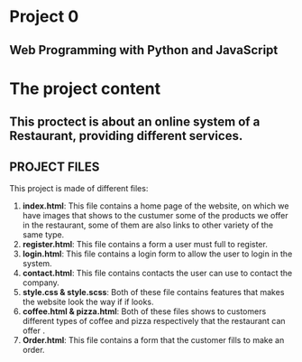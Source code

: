 # Project 0

Web Programming with Python and JavaScript
---

# The project content
  This proctect is about an online system of a Restaurant, providing different services.
---

## PROJECT FILES

This project is made of different files:
1. **index.html**: This file contains a home page of the website, on which we have images that shows to the custumer some of the products we offer in the restaurant, some of them are also links to other variety of the same type.
2. **register.html**: This file contains a form a user must full to register.
3. **login.html**: This file contains a login form to allow the user to login in the system. 
4. **contact.html**: This file contains contacts the user can use to contact the company.
5. **style.css & style.scss**: Both of these file contains features that makes the website look 								the way if if looks. 
6. **coffee.html & pizza.html**: Both of these files shows to customers different types of 										coffee and pizza respectively that the restaurant can offer .
7. **Order.html**: This file contains a form that the customer fills to make an order.

